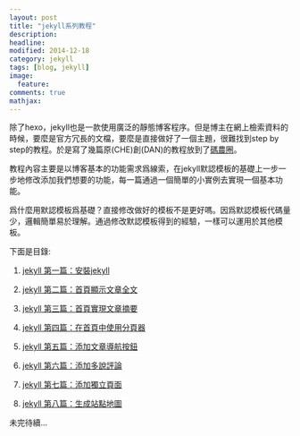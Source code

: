 ```yaml
---
layout: post
title: "jekyll系列教程"
description: 
headline: 
modified: 2014-12-18
category: jekyll
tags: [blog, jekyll]
image: 
  feature: 
comments: true
mathjax: 
---
```


除了hexo，jekyll也是一款使用廣泛的靜態博客程序。但是博主在網上檢索資料的時候，要麼是官方冗長的文檔，要麼是直接做好了一個主題，很難找到step by step的教程。於是寫了幾篇原(CHE)創(DAN)的教程放到了[碼農圈][1]。
<!--more-->

教程內容主要是以博客基本的功能需求爲線索，在jekyll默認模板的基礎上一步一步地修改添加我們想要的功能，每一篇通過一個簡單的小實例去實現一個基本功能。

爲什麼用默認模板爲基礎？直接修改做好的模板不是更好嗎。因爲默認模板代碼量少，邏輯簡單易於理解。通過修改默認模板得到的經驗，一樣可以運用於其他模板。

下面是目錄:

1. [jekyll 第一篇：安裝jekyll][2]

2. [jekyll 第二篇：首頁顯示文章全文][3]

3. [jekyll 第三篇：首頁實現文章摘要][4]

4. [jekyll 第四篇：在首頁中使用分頁器][5]

5. [jekyll 第五篇：添加文章導航按鈕][6]

6. [jekyll 第六篇：添加多說評論][7]

7. [jekyll 第七篇：添加獨立頁面][8]

8. [jekyll 第八篇：生成站點地圖][9]

未完待續...

[1]: https://coderq.com

[2]: https://coderq.com/t/jekyll-di-pian-an-zhuang-jekyll/105/4

[3]: https://coderq.com/t/jekyll-di-er-pian-shou-ye-xian-shi-wen-zhang-quan-wen/108/4

[4]: https://coderq.com/t/jekyll-di-san-pian-shou-ye-shi-xian-wen-zhang-zhai-yao/110

[5]: https://coderq.com/t/jekyll-di-si-pian-zai-shou-ye-zhong-shi-yong-fen-ye-qi/114/2

[6]: https://coderq.com/t/jekyll-di-wu-pian-tian-jia-wen-zhang-dao-hang-an-niu/119

[7]: https://coderq.com/t/jekyll-di-liu-pian-tian-jia-duo-shuo-ping-lun/120/4

[8]: https://coderq.com/t/jekyll-di-qi-pian-tian-jia-du-li-ye-mian/133

[9]: https://coderq.com/t/jekyll-di-ba-pian-sheng-cheng-zhan-dian-di-tu/134
